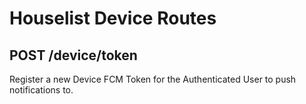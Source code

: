 # Houselist Device Routes

## POST /device/token

Register a new Device FCM Token for the Authenticated User to push notifications to.
